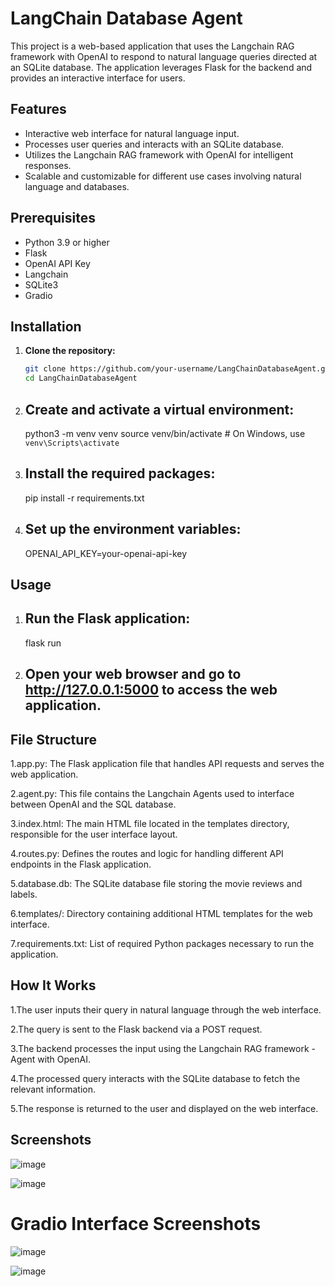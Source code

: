 # LangChain Database Agent

This project is a web-based application that uses the Langchain RAG framework with OpenAI to respond to natural language queries directed at an SQLite database. The application leverages Flask for the backend and provides an interactive interface for users.

## Features

- Interactive web interface for natural language input.
- Processes user queries and interacts with an SQLite database.
- Utilizes the Langchain RAG framework with OpenAI for intelligent responses.
- Scalable and customizable for different use cases involving natural language and databases.

## Prerequisites

- Python 3.9 or higher
- Flask
- OpenAI API Key
- Langchain
- SQLite3
- Gradio

## Installation

1. **Clone the repository:**

   ```bash
   git clone https://github.com/your-username/LangChainDatabaseAgent.git
   cd LangChainDatabaseAgent
2. ## Create and activate a virtual environment:

    python3 -m venv venv
    source venv/bin/activate  # On Windows, use `venv\Scripts\activate`

3. ## Install the required packages:

    pip install -r requirements.txt

4. ## Set up the environment variables:

   OPENAI_API_KEY=your-openai-api-key


## Usage

1. ## Run the Flask application:

     flask run
   
2. ## Open your web browser and go to http://127.0.0.1:5000 to access the web application.

## File Structure

1.app.py: The Flask application file that handles API requests and serves the web application.

2.agent.py: This file contains the Langchain Agents used to interface between OpenAI and the SQL database.

3.index.html: The main HTML file located in the templates directory, responsible for the user interface layout.

4.routes.py: Defines the routes and logic for handling different API endpoints in the Flask application.

5.database.db: The SQLite database file storing the movie reviews and labels.

6.templates/: Directory containing additional HTML templates for the web interface.

7.requirements.txt: List of required Python packages necessary to run the application.


## How It Works
1.The user inputs their query in natural language through the web interface.

2.The query is sent to the Flask backend via a POST request.

3.The backend processes the input using the Langchain RAG framework - Agent with OpenAI.

4.The processed query interacts with the SQLite database to fetch the relevant information.

5.The response is returned to the user and displayed on the web interface.

## Screenshots

![image](https://github.com/Anitt/LangChainDatabaseAgent/assets/32222717/b6a2655f-66ff-410f-9079-ed7c85243441)


![image](https://github.com/Anitt/LangChainDatabaseAgent/assets/32222717/f0a87868-be99-4194-a933-029148b553c5)

# Gradio Interface Screenshots

![image](https://github.com/Anitt/LangChainDatabaseAgent/assets/32222717/401e55ca-a23d-403b-a618-e958be33b0f2)


![image](https://github.com/Anitt/LangChainDatabaseAgent/assets/32222717/03d868b6-45b9-4bbf-8e40-ddeac8ef58f4)





   
